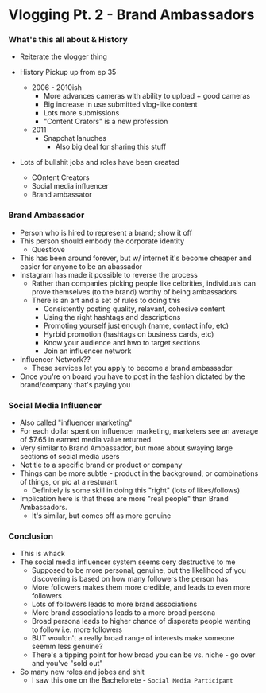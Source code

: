 Vlogging Pt. 2 - Brand Ambassadors
===

### What's this all about & History
* Reiterate the vlogger thing

* History Pickup up from ep 35
  * 2006 - 2010ish
    * More advances cameras with ability to upload + good cameras
    * Big increase in use submitted vlog-like content
    * Lots more submissions
    * "Content Crators" is a new profession
  * 2011
    * Snapchat lanuches
      * Also big deal for sharing this stuff

* Lots of bullshit jobs and roles have been created
  * COntent Creators
  * Social media influencer
  * Brand ambassator


### Brand Ambassador
* Person who is hired to represent a brand; show it off
* This person should embody the corporate identity
  * Questlove
* This has been around forever, but w/ internet it's become cheaper and easier for anyone to be an abassador
* Instagram has made it possible to reverse the process
  * Rather than companies picking people like celbrities, individuals can prove themselves (to the brand) worthy of being ambassadors
  * There is an art and a set of rules to doing this
    * Consistently posting quality, relavant, cohesive content
    * Using the right hashtags and descriptions
    * Promoting yourself just enough (name, contact info, etc)
    * Hyrbid promotion (hashtags on business cards, etc)
    * Know your audience and hwo to target sections
    * Join an influencer network
* Influencer Network??
  * These services let you apply to become a brand ambassador
* Once you're on board you have to post in the fashion dictated by the brand/company that's paying you


### Social Media Influencer
* Also called "influencer marketing"
* For each dollar spent on influencer marketing, marketers see an average of $7.65 in earned media value returned.
* Very similar to Brand Ambassador, but more about swaying large sections of social media users
* Not tie to a specific brand or product or company
* Things can be more subtle - product in the background, or combinations of things, or pic at a resturant
  * Definitely is some skill in doing this "right" (lots of likes/follows)
* Implication here is that these are more "real people" than Brand Ambassadors.
  * It's similar, but comes off as more genuine

### Conclusion
* This is whack
* The social media influencer system seems cery destructive to me
  * Supposed to be more personal, genuine, but the likelihood of you discovering is based on how many followers the
    person has
  * More followers makes them more credible, and leads to even more followers
  * Lots of followers leads to more brand associations
  * More brand associations leads to a more broad persona
  * Broad persona leads to higher chance of disperate people wanting to follow i.e. more followers
  * BUT wouldn't a really broad range of interests make someone seemm less genuine?
  * There's a tipping point for how broad you can be vs. niche - go over and you've "sold out"
* So many new roles and jobes and shit
  * I saw this one on the Bachelorete - `Social Media Participant`
